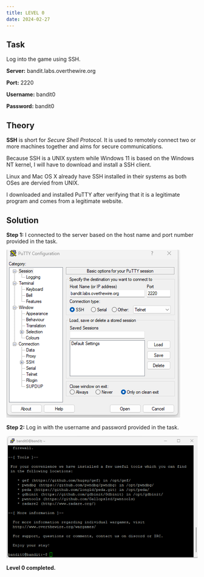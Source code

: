 ```yaml
---
title: LEVEL 0
date: 2024-02-27
---
```


## Task
Log into the game using SSH.

**Server:** bandit.labs.overthewire.org

**Port:** 2220

**Username:** bandit0

**Password:** bandit0

## Theory
**SSH** is short for *Secure Shell Protocol*. It is used to remotely connect two or more machines together and aims for secure communications.

Because SSH is a UNIX system while Windows 11 is based on the Windows NT kernel, I will have to download and install a SSH client.

Linux and Mac OS X already have SSH installed in their systems as both OSes are dervied from UNIX.

I downloaded and installed PuTTY after verifying that it is a legitimate program and comes from a legitimate website.

## Solution
**Step 1:** I connected to the server based on the host name and port number provided in the task.

![puttylogin](_docs/assets/images/puttylogin.png) 


**Step 2:** Log in with the username and password provided in the task.

![level0completed](_docs/assets/images/Level0completed.png)


**Level 0 completed.**
